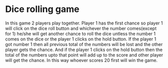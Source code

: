 # Dice rolling game

In this game 2 players play together.
Player 1 has the first chance so player 1 will click on the dice roll button and whichever the number comes(except for 1) he/she will get another chance to roll the dice untless the number 1 comes on the dice or the player 1 clicks on the hold button.
If the player 1 got number 1 then all previous total of the numbers will be lost and the other player gets the chance.
And if the player 1 clicks on the hold button then the total of the numbers upto that point will add up to the score and other player will get the chance.
In this way whoever scores 20 first will win the game.
